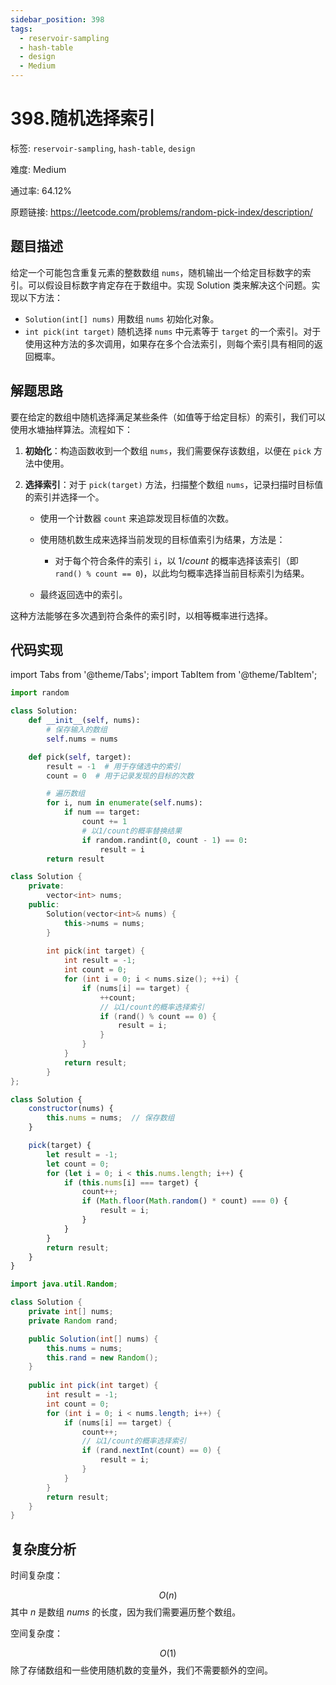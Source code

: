 ```yaml
---
sidebar_position: 398
tags:
  - reservoir-sampling
  - hash-table
  - design
  - Medium
---
```


# 398.随机选择索引

标签: `reservoir-sampling`, `hash-table`, `design`

难度: Medium

通过率: 64.12%

原题链接: https://leetcode.com/problems/random-pick-index/description/

## 题目描述
给定一个可能包含重复元素的整数数组 `nums`，随机输出一个给定目标数字的索引。可以假设目标数字肯定存在于数组中。实现 Solution 类来解决这个问题。实现以下方法：

- `Solution(int[] nums)` 用数组 `nums` 初始化对象。
- `int pick(int target)` 随机选择 `nums` 中元素等于 `target` 的一个索引。对于使用这种方法的多次调用，如果存在多个合法索引，则每个索引具有相同的返回概率。

## 解题思路
要在给定的数组中随机选择满足某些条件（如值等于给定目标）的索引，我们可以使用水塘抽样算法。流程如下：

1. **初始化**：构造函数收到一个数组 `nums`，我们需要保存该数组，以便在 `pick` 方法中使用。

2. **选择索引**：对于 `pick(target)` 方法，扫描整个数组 `nums`，记录扫描时目标值的索引并选择一个。

    - 使用一个计数器 `count` 来追踪发现目标值的次数。
    - 使用随机数生成来选择当前发现的目标值索引为结果，方法是：

      - 对于每个符合条件的索引 `i`，以 $1/count$ 的概率选择该索引（即 `rand() % count == 0`)，以此均匀概率选择当前目标索引为结果。

    - 最终返回选中的索引。

这种方法能够在多次遇到符合条件的索引时，以相等概率进行选择。

## 代码实现
import Tabs from '@theme/Tabs';
import TabItem from '@theme/TabItem';

<Tabs>
<TabItem value="python" label="Python">

```python
import random

class Solution:
    def __init__(self, nums):
        # 保存输入的数组
        self.nums = nums

    def pick(self, target):
        result = -1  # 用于存储选中的索引
        count = 0  # 用于记录发现的目标的次数

        # 遍历数组
        for i, num in enumerate(self.nums):
            if num == target:
                count += 1
                # 以1/count的概率替换结果
                if random.randint(0, count - 1) == 0:
                    result = i
        return result

```

</TabItem>
<TabItem value="cpp" label="C++">

```cpp
class Solution {
    private:
        vector<int> nums;
    public:
        Solution(vector<int>& nums) {
            this->nums = nums;
        }
        
        int pick(int target) {
            int result = -1;
            int count = 0;
            for (int i = 0; i < nums.size(); ++i) {
                if (nums[i] == target) {
                    ++count;
                    // 以1/count的概率选择索引
                    if (rand() % count == 0) {
                        result = i;
                    }
                }
            }
            return result;
        }
};

```

</TabItem>
<TabItem value="javascript" label="JavaScript">

```javascript
class Solution {
    constructor(nums) {
        this.nums = nums;  // 保存数组
    }

    pick(target) {
        let result = -1;
        let count = 0;
        for (let i = 0; i < this.nums.length; i++) {
            if (this.nums[i] === target) {
                count++;
                if (Math.floor(Math.random() * count) === 0) {
                    result = i;
                }
            }
        }
        return result;
    }
}

```

</TabItem>
<TabItem value="java" label="Java">

```java
import java.util.Random;

class Solution {
    private int[] nums;
    private Random rand;

    public Solution(int[] nums) {
        this.nums = nums;
        this.rand = new Random();
    }
    
    public int pick(int target) {
        int result = -1;
        int count = 0;
        for (int i = 0; i < nums.length; i++) {
            if (nums[i] == target) {
                count++;
                // 以1/count的概率选择索引
                if (rand.nextInt(count) == 0) {
                    result = i;
                }
            }
        }
        return result;
    }
}

```

</TabItem>
</Tabs>

## 复杂度分析
时间复杂度：

$$O(n)$$ 其中 $n$ 是数组 $nums$ 的长度，因为我们需要遍历整个数组。


空间复杂度：

$$O(1)$$ 除了存储数组和一些使用随机数的变量外，我们不需要额外的空间。
